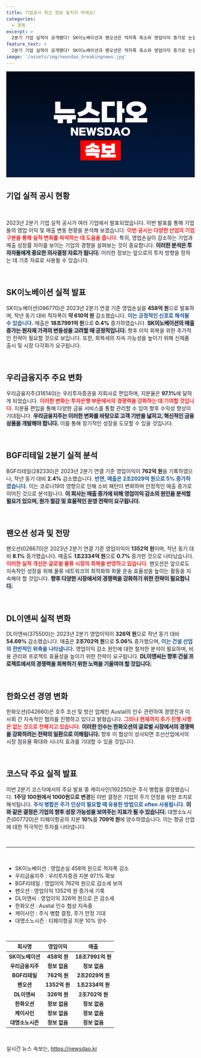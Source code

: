 ```yaml
---
title: 기업공시 최신 정보 놓치지 마세요!
categories:
  - 경제
excerpt: >
  2분기 기업 실적이 공개됐다! SK이노베이션과 팬오션은 적자폭 축소와 영업이익 증가로 눈길을 끌었고, BGF리테일은 매출 증가에도 영업이익 감소라는 흥미로운 결과를 보였다. 자세한 내용이 궁금하다면 클릭하세요!
feature_text: >
  2분기 기업 실적이 공개됐다! SK이노베이션과 팬오션은 적자폭 축소와 영업이익 증가로 눈길을 끌었고, BGF리테일은 매출 증가에도 영업이익 감소라는 흥미로운 결과를 보였다. 자세한 내용이 궁금하다면 클릭하세요!
image: '/assets/img/newsdao_breakingnews.jpg'
---
```


<p><img src="/assets/img/newsdao_breakingnews.jpg" alt="flaretime 속보" /></p>

<h2 data-ke-size="size26">기업 실적 공시 현황</h2>

<p data-ke-size="size16">&nbsp;</p>

<p data-ke-size="size16">2023년 2분기 기업 실적 공시가 여러 기업에서 발표되었습니다. 이번 발표를 통해 기업들의 영업 이익 및 매출 변동 현황을 분석해 보겠습니다. <b><span style="color: #ee2323;">이번 공시는 다양한 산업의 기업 구분을 통해 실적 변화를 파악하는 데 도움을 줍니다.</span></b> 특히, 영업손실이 감소하는 기업과 매출 성장률 차이를 보이는 기업의 경향을 살펴보는 것이 중요합니다. <b><span style="background-color: #21538527;">이러한 분석은 투자자들에게 중요한 의사결정 자료가 됩니다.</span></b> 이러한 정보는 앞으로의 투자 방향을 정하는 데 기초 자료로 사용될 수 있습니다.</p>

<p data-ke-size="size16">&nbsp;</p>

<h2 data-ke-size="size26">SK이노베이션 실적 발표</h2>

<p data-ke-size="size16"></p>

<p data-ke-size="size16">SK이노베이션(096770)은 2023년 2분기 연결 기준 영업손실을 <b>458억 원</b>으로 발표하며, 작년 동기 대비 적자폭이 <b>약 610억 원</b> 감소했습니다. <b><span style="color: #1a5490;">이는 긍정적인 신호로 해석될 수 있습니다.</span></b> 매출은 <b>18조7991억 원</b>으로 <b>0.4%</b> 증가하였습니다. <b><span style="background-color: #21538527;">SK이노베이션의 매출 증가는 원자재 가격의 변동성을 고려할 때 긍정적입니다.</span></b> 향후 이익 회복을 위한 추가적인 전략이 필요할 것으로 보입니다. 또한, 회복세의 지속 가능성을 높이기 위해 신제품 출시 및 시장 다각화가 요구됩니다.</p>

<p data-ke-size="size16">&nbsp;</p>

<h2 data-ke-size="size26">우리금융지주 주요 변화</h2>

<p data-ke-size="size16"></p>

<p data-ke-size="size16">우리금융지주(316140)는 우리투자증권을 자회사로 편입하며, 지분율은 <b>97.1%</b>에 달하게 되었습니다. <b><span style="color: #ee2323;">이러한 변화는 투자은행 부문에서의 경쟁력을 강화하는 데 기여할 것입니다.</span></b> 지분율 편입을 통해 다양한 금융 서비스를 통합 관리할 수 있어 향후 수익성 향상이 기대됩니다. <b><span style="background-color: #21538527;">우리금융지주는 이러한 변화를 바탕으로 고객 기반을 넓히고, 혁신적인 금융 상품을 개발해야 합니다.</span></b> 이를 통해 장기적인 성장을 도모할 수 있을 것입니다.</p>

<p data-ke-size="size16">&nbsp;</p>

<h2 data-ke-size="size26">BGF리테일 2분기 실적 분석</h2>

<p data-ke-size="size16"></p>

<p data-ke-size="size16">BGF리테일(282330)은 2023년 2분기 연결 기준 영업이익이 <b>762억 원</b>을 기록하였으나, 작년 동기 대비 <b>2.4%</b> 감소했습니다. <b><span style="color: #1a5490;">반면, 매출은 <b>2조2029억 원</b>으로 <b>5%</b> 증가하였습니다.</span></b> 이는 코로나19의 영향으로 인해 소비 패턴이 변화하며 안정적인 매출 증가로 이어진 것으로 분석됩니다. <b><span style="background-color: #21538527;">이 회사는 매출 증가에 비해 영업이익 감소의 원인을 분석할 필요가 있으며, 원가 절감 및 효율적인 운영 전략이 요구됩니다.</span></b></p>

<p data-ke-size="size16">&nbsp;</p>

<h2 data-ke-size="size26">팬오션 성과 및 전망</h2>

<p data-ke-size="size16"></p>

<p data-ke-size="size16">팬오션(028670)은 2023년 2분기 연결 기준 영업이익이 <b>1352억 원</b>이며, 작년 동기 대비 <b>8.1%</b> 증가했습니다. 매출도 <b>1조2334억 원</b>으로 <b>0.7%</b> 증가한 것으로 나타났습니다. <b><span style="color: #ee2323;">이러한 실적 개선은 글로벌 물류 시장의 회복을 반영하고 있습니다.</span></b> 팬오션은 앞으로도 지속적인 성장을 위해 물류 네트워크의 최적화와 화물 운송 효율성을 높이는 활동을 지속해야 할 것입니다. <b><span style="background-color: #21538527;">향후 다양한 시장에서의 경쟁력을 강화하기 위한 전략이 필요합니다.</span></b></p>

<p data-ke-size="size16">&nbsp;</p>

<h2 data-ke-size="size26">DL이앤씨 실적 변화</h2>

<p data-ke-size="size16"></p>

<p data-ke-size="size16">DL이앤씨(375500)는 2023년 2분기 영업이익이 <b>326억 원</b>으로 작년 동기 대비 <b>54.69%</b> 감소했습니다. 매출은 <b>2조702억 원</b>으로 <b>5.06%</b> 증가했으며, <b><span style="color: #1a5490;">이는 건설 산업의 전반적인 위축을 나타냅니다.</span></b> 영업이익 감소 원인에 대한 철저한 분석이 필요하며, 비용 관리와 프로젝트 효율성을 높이기 위한 전략이 요구됩니다. <b><span style="background-color: #21538527;">DL이앤씨는 향후 건설 프로젝트에서의 경쟁력을 회복하기 위한 노력을 기울여야 할 것입니다.</span></b></p>

<p data-ke-size="size16">&nbsp;</p>

<h2 data-ke-size="size26">한화오션 경영 변화</h2>

<p data-ke-size="size16"></p>

<p data-ke-size="size16">한화오션(042660)은 호주 조선 및 방산 업체인 Austal의 인수 관련하여 경영진과 이사회 간 지속적인 협의를 진행하고 있다고 밝혔습니다. <b><span style="color: #ee2323;">그러나 현재까지 추가 진행 사항은 없는 것으로 전해지고 있습니다.</span></b> <b><span style="background-color: #21538527;">이러한 인수는 한화오션의 글로벌 시장에서의 경쟁력을 강화하려는 전략의 일환으로 이해됩니다.</span></b> 향후 이 협상이 성사되면 조선산업에서의 시장 점유율 확대와 시너지 효과를 기대할 수 있을 것입니다.</p>

<p data-ke-size="size16">&nbsp;</p>

<h2 data-ke-size="size26">코스닥 주요 실적 발표</h2>

<p data-ke-size="size16"></p>

<p data-ke-size="size16">이번 2분기 코스닥에서의 주요 발표 중 케이사인(192250)은 주식 병합을 결정했습니다. <b>1주당 100원에서 1000원으로 변경</b>된 이번 결정은 기업의 주가 안정을 위한 조치로 해석됩니다. <b><span style="color: #1a5490;">주식 병합은 주가 인상이 필요할 때 유용한 방법으로 often 사용됩니다.</span></b> <b><span style="background-color: #21538527;">이와 같은 결정은 기업의 향후 성장 가능성을 보여주는 지표가 될 수 있습니다.</span></b> 대명소노시즌(007720)은 티웨이항공의 지분 <b>10%</b>를 <b>709억 원</b>에 양수하였습니다. 이는 항공 산업에 대한 적극적인 투자를 나타냅니다.</p>

<p data-ke-size="size16">&nbsp;</p>

<hr>

<p data-ke-size="size16">&nbsp;</p>

<ul>
    <li>SK이노베이션 : 영업손실 458억 원으로 적자폭 감소</li>
    <li>우리금융지주 : 우리투자증권 지분 97.1% 확보</li>
    <li>BGF리테일 : 영업이익 762억 원으로 감소세 보여</li>
    <li>팬오션 : 영업이익 1352억 원 증가세 기록</li>
    <li>DL이앤씨 : 영업이익 326억 원으로 큰 감소세</li>
    <li>한화오션 : Austal 인수 협상 지속중</li>
    <li>케이사인 : 주식 병합 결정, 주가 안정 기대</li>
    <li>대명소노시즌 : 티웨이항공 지분 10% 양수</li>
</ul>

<p data-ke-size="size16">&nbsp;</p>

<table>
    <thead>
        <tr>
            <th style="text-align: center; height: 17px;"><b>회사명</b></th>
            <th style="text-align: center; height: 17px;"><b>영업이익</b></th>
            <th style="text-align: center; height: 17px;"><b>매출</b></th>
        </tr>
    </thead>
    <tbody>
        <tr>
            <td style="text-align: center; height: 17px;"><b>SK이노베이션</b></td>
            <td style="text-align: center; height: 17px;"><b>458억 원</b></td>
            <td style="text-align: center; height: 17px;"><b>18조7991억 원</b></td>
        </tr>
        <tr>
            <td style="text-align: center; height: 17px;"><b>우리금융지주</b></td>
            <td style="text-align: center; height: 17px;"><b>정보 없음</b></td>
            <td style="text-align: center; height: 17px;"><b>정보 없음</b></td>
        </tr>
        <tr>
            <td style="text-align: center; height: 17px;"><b>BGF리테일</b></td>
            <td style="text-align: center; height: 17px;"><b>762억 원</b></td>
            <td style="text-align: center; height: 17px;"><b>2조2029억 원</b></td>
        </tr>
        <tr>
            <td style="text-align: center; height: 17px;"><b>팬오션</b></td>
            <td style="text-align: center; height: 17px;"><b>1352억 원</b></td>
            <td style="text-align: center; height: 17px;"><b>1조2334억 원</b></td>
        </tr>
        <tr>
            <td style="text-align: center; height: 17px;"><b>DL이앤씨</b></td>
            <td style="text-align: center; height: 17px;"><b>326억 원</b></td>
            <td style="text-align: center; height: 17px;"><b>2조702억 원</b></td>
        </tr>
        <tr>
            <td style="text-align: center; height: 17px;"><b>한화오션</b></td>
            <td style="text-align: center; height: 17px;"><b>정보 없음</b></td>
            <td style="text-align: center; height: 17px;"><b>정보 없음</b></td>
        </tr>
        <tr>
            <td style="text-align: center; height: 17px;"><b>케이사인</b></td>
            <td style="text-align: center; height: 17px;"><b>정보 없음</b></td>
            <td style="text-align: center; height: 17px;"><b>정보 없음</b></td>
        </tr>
        <tr>
            <td style="text-align: center; height: 17px;"><b>대명소노시즌</b></td>
            <td style="text-align: center; height: 17px;"><b>정보 없음</b></td>
            <td style="text-align: center; height: 17px;"><b>정보 없음</b></td>
        </tr>
    </tbody>
</table>

<p data-ke-size="size16">&nbsp;</p>
실시간 뉴스 속보는, <a href="https://newsdao.kr" rel="dofollow">https://newsdao.kr</a>


